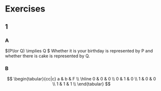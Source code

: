 # Exercises

## 1

### A
$(P\lor Q) \implies Q $
Whether it is your birthday is represented by P and whether there is cake is represented by Q.

### B
$$
\begin{tabular}{cc|c}
a & b & F \\
\hline
0 & 0 & 0 \\
0 & 1 & 0 \\
1 & 0 & 0 \\
1 & 1 & 1 \\
\end{tabular}
$$